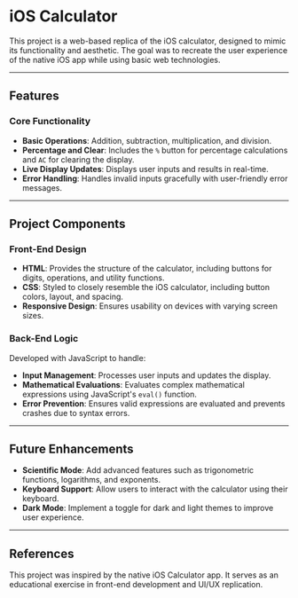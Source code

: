 # iOS Calculator  

This project is a web-based replica of the iOS calculator, designed to mimic its functionality and aesthetic. The goal was to recreate the user experience of the native iOS app while using basic web technologies.  

---

## Features  

### Core Functionality  
- **Basic Operations**: Addition, subtraction, multiplication, and division.  
- **Percentage and Clear**: Includes the `%` button for percentage calculations and `AC` for clearing the display.  
- **Live Display Updates**: Displays user inputs and results in real-time.  
- **Error Handling**: Handles invalid inputs gracefully with user-friendly error messages.  

---

## Project Components  

### Front-End Design  
- **HTML**: Provides the structure of the calculator, including buttons for digits, operations, and utility functions.  
- **CSS**: Styled to closely resemble the iOS calculator, including button colors, layout, and spacing.  
- **Responsive Design**: Ensures usability on devices with varying screen sizes.  

### Back-End Logic  
Developed with JavaScript to handle:  
- **Input Management**: Processes user inputs and updates the display.  
- **Mathematical Evaluations**: Evaluates complex mathematical expressions using JavaScript's `eval()` function.  
- **Error Prevention**: Ensures valid expressions are evaluated and prevents crashes due to syntax errors.  

---

## Future Enhancements  

- **Scientific Mode**: Add advanced features such as trigonometric functions, logarithms, and exponents.  
- **Keyboard Support**: Allow users to interact with the calculator using their keyboard.  
- **Dark Mode**: Implement a toggle for dark and light themes to improve user experience.  

---

## References  

This project was inspired by the native iOS Calculator app. It serves as an educational exercise in front-end development and UI/UX replication.  
